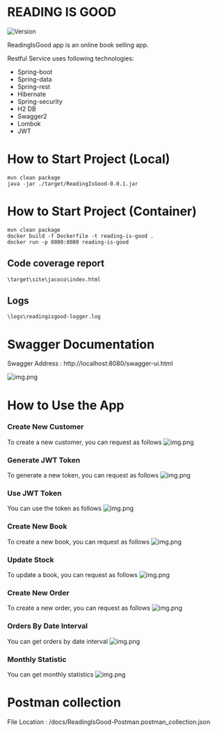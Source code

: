 # READING IS GOOD

<p>
  <img alt="Version" src="https://img.shields.io/badge/version-0.0.1-blue.svg?cacheSeconds=2592000" />
</p>

ReadingIsGood app is an online book selling app.

Restful Service uses following technologies:

* Spring-boot
* Spring-data
* Spring-rest
* Hibernate
* Spring-security
* H2 DB
* Swagger2
* Lombok
* JWT

# How to Start Project (Local)

```
mvn clean package
java -jar ./target/ReadingIsGood-0.0.1.jar
```

# How to Start Project (Container)

```
mvn clean package
docker build -f Dockerfile -t reading-is-good .  
docker run -p 8080:8080 reading-is-good  
```  

## Code coverage report
	\target\site\jacoco\index.html

## Logs
	\logs\readingisgood-logger.log


# Swagger Documentation
Swagger Address : http://localhost:8080/swagger-ui.html

![img.png](docs/postman_main_screen.png)

# How to Use the App

### Create New Customer

To create a new customer, you can request as follows
![img.png](docs/create_new_customer.png)

### Generate JWT Token

To generate a new token, you can request as follows
![img.png](docs/generate_jwt_token.png)

### Use JWT Token 
 
You can use the token as follows
![img.png](docs/use_jwt_token.png)

### Create New Book

To create a new book, you can request as follows
![img.png](docs/create_new_book.png)

### Update Stock

To update a book, you can request as follows
![img.png](docs/update_stock.png)

### Create New Order

To create a new order, you can request as follows
![img.png](docs/create_new_order.png)

### Orders By Date Interval

You can get orders by date interval
![img.png](docs/orders_by_date_interval.png)

### Monthly Statistic

You can get monthly statistics
![img.png](docs/monthly_statistic.png)

# Postman collection

File Location : /docs/ReadingIsGood-Postman.postman_collection.json

